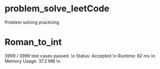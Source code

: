 # problem_solve_leetCode
Problem solving practicing 

# Roman_to_int
3999 / 3999 test cases passed. \n
Status: Accepted \n
Runtime: 82 ms \n 
Memory Usage: 37.2 MB \n
